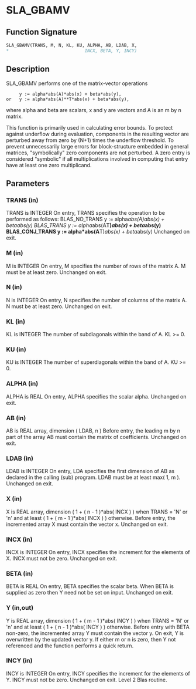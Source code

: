 # SLA_GBAMV

## Function Signature

```fortran
SLA_GBAMV(TRANS, M, N, KL, KU, ALPHA, AB, LDAB, X,
*                             INCX, BETA, Y, INCY)
```

## Description


 SLA_GBAMV  performs one of the matrix-vector operations

         y := alpha*abs(A)*abs(x) + beta*abs(y),
    or   y := alpha*abs(A)**T*abs(x) + beta*abs(y),

 where alpha and beta are scalars, x and y are vectors and A is an
 m by n matrix.

 This function is primarily used in calculating error bounds.
 To protect against underflow during evaluation, components in
 the resulting vector are perturbed away from zero by (N+1)
 times the underflow threshold.  To prevent unnecessarily large
 errors for block-structure embedded in general matrices,
 "symbolically" zero components are not perturbed.  A zero
 entry is considered "symbolic" if all multiplications involved
 in computing that entry have at least one zero multiplicand.

## Parameters

### TRANS (in)

TRANS is INTEGER On entry, TRANS specifies the operation to be performed as follows: BLAS_NO_TRANS y := alpha*abs(A)*abs(x) + beta*abs(y) BLAS_TRANS y := alpha*abs(A**T)*abs(x) + beta*abs(y) BLAS_CONJ_TRANS y := alpha*abs(A**T)*abs(x) + beta*abs(y) Unchanged on exit.

### M (in)

M is INTEGER On entry, M specifies the number of rows of the matrix A. M must be at least zero. Unchanged on exit.

### N (in)

N is INTEGER On entry, N specifies the number of columns of the matrix A. N must be at least zero. Unchanged on exit.

### KL (in)

KL is INTEGER The number of subdiagonals within the band of A. KL >= 0.

### KU (in)

KU is INTEGER The number of superdiagonals within the band of A. KU >= 0.

### ALPHA (in)

ALPHA is REAL On entry, ALPHA specifies the scalar alpha. Unchanged on exit.

### AB (in)

AB is REAL array, dimension ( LDAB, n ) Before entry, the leading m by n part of the array AB must contain the matrix of coefficients. Unchanged on exit.

### LDAB (in)

LDAB is INTEGER On entry, LDA specifies the first dimension of AB as declared in the calling (sub) program. LDAB must be at least max( 1, m ). Unchanged on exit.

### X (in)

X is REAL array, dimension ( 1 + ( n - 1 )*abs( INCX ) ) when TRANS = 'N' or 'n' and at least ( 1 + ( m - 1 )*abs( INCX ) ) otherwise. Before entry, the incremented array X must contain the vector x. Unchanged on exit.

### INCX (in)

INCX is INTEGER On entry, INCX specifies the increment for the elements of X. INCX must not be zero. Unchanged on exit.

### BETA (in)

BETA is REAL On entry, BETA specifies the scalar beta. When BETA is supplied as zero then Y need not be set on input. Unchanged on exit.

### Y (in,out)

Y is REAL array, dimension ( 1 + ( m - 1 )*abs( INCY ) ) when TRANS = 'N' or 'n' and at least ( 1 + ( n - 1 )*abs( INCY ) ) otherwise. Before entry with BETA non-zero, the incremented array Y must contain the vector y. On exit, Y is overwritten by the updated vector y. If either m or n is zero, then Y not referenced and the function performs a quick return.

### INCY (in)

INCY is INTEGER On entry, INCY specifies the increment for the elements of Y. INCY must not be zero. Unchanged on exit. Level 2 Blas routine.


